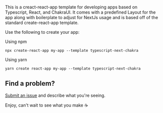 This is a creact-react-app template for developing apps based on Typescript, React, and ChakraUI.
It comes with a predefined Layout for the app along with boilerplate to adjust for NextJs usage and
is based off of the standard create-react-app template.

Use the following to create your app:

Using npm
```
npx create-react-app my-app --template typescript-next-chakra
```

Using yarn
```
yarn create react-app my-app --template typescript-next-chakra
```

## Find a problem?
[Submit an issue](https://github.com/kgilliam125/cra-template-typescript-next-chakra/issues) and describe what you're seeing.

Enjoy, can't wait to see what you make ☕
